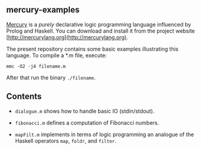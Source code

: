 ## mercury-examples

[Mercury](https://en.wikipedia.org/wiki/Mercury_%28programming_language%29) is a *purely* declarative logic programming language influenced by Prolog and Haskell. You can download and install it from the project website [http://mercurylang.org](http://mercurylang.org).

The present repository contains some basic examples illustrating this language. To compile a *.m file, execute: 

   ```
   mmc -O2 -j4 filename.m
   ```

After that run the binary `./filename`.

## Contents

- `dialogue.m` shows how to handle basic IO (stdin/stdout).

- `fibonacci.m` defines a computation of Fibonacci numbers.

- `mapFilt.m` implements in terms of logic programming an analogue of the Haskell operators `map`, `foldr`, and `filter`. 
